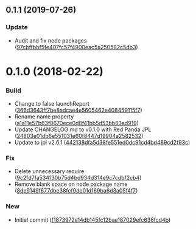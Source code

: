 <a name="0.1.1"></a>
## 0.1.1 (2019-07-26)


### Update

* Audit and fix node packages ([97cbffbbf5fe407fc57f4900eac5a250582c5db3](https://github.com/red-panda-ci/node-cucumber-report-generator/commit/97cbffbbf5fe407fc57f4900eac5a250582c5db3))



<a name="0.1.0"></a>
# 0.1.0 (2018-02-22)


### Build

* Change to false launchReport ([366d3643ff7be8adcae4e5605462e408459115f7](https://github.com/red-panda-ci/node-cucumber-report-generator/commit/366d3643ff7be8adcae4e5605462e408459115f7))
* Rename name property ([a1a11e57b63f0670ece0d8f41bb5d53bb63ad919](https://github.com/red-panda-ci/node-cucumber-report-generator/commit/a1a11e57b63f0670ece0d8f41bb5d53bb63ad919))
* Update CHANGELOG.md to v0.1.0 with Red Panda JPL ([24803e01db6e551031e60f8447d19904a2582532](https://github.com/red-panda-ci/node-cucumber-report-generator/commit/24803e01db6e551031e60f8447d19904a2582532))
* Update to jpl v2.6.1 ([442138dfa5d38fe551ed0dc91cd4bd489cd2f93c](https://github.com/red-panda-ci/node-cucumber-report-generator/commit/442138dfa5d38fe551ed0dc91cd4bd489cd2f93c))

### Fix

* Delete unnecessary require ([9c2fd7fa534130b75d4bd934d314e9c7cdbf2cb4](https://github.com/red-panda-ci/node-cucumber-report-generator/commit/9c2fd7fa534130b75d4bd934d314e9c7cdbf2cb4))
* Remove blank space on node package name ([8de9149f677dbe38fcf9de01d169ba6d3a05f4f7](https://github.com/red-panda-ci/node-cucumber-report-generator/commit/8de9149f677dbe38fcf9de01d169ba6d3a05f4f7))

### New

* Initial commit ([f1873972e14db145fc12bae187029efc636fcd4b](https://github.com/red-panda-ci/node-cucumber-report-generator/commit/f1873972e14db145fc12bae187029efc636fcd4b))



